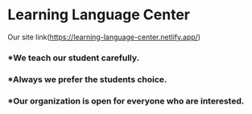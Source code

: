 # Learning Language Center

Our site link(https://learning-language-center.netlify.app/)

### *We teach our student carefully.
### *Always we prefer the students choice.
### *Our organization is open for everyone who are interested.

